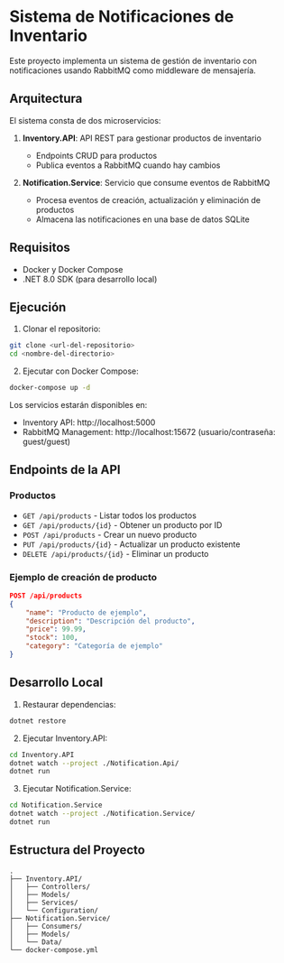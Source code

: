 # Sistema de Notificaciones de Inventario

Este proyecto implementa un sistema de gestión de inventario con notificaciones usando RabbitMQ como middleware de mensajería.

## Arquitectura

El sistema consta de dos microservicios:

1. **Inventory.API**: API REST para gestionar productos de inventario
   - Endpoints CRUD para productos
   - Publica eventos a RabbitMQ cuando hay cambios

2. **Notification.Service**: Servicio que consume eventos de RabbitMQ
   - Procesa eventos de creación, actualización y eliminación de productos
   - Almacena las notificaciones en una base de datos SQLite

## Requisitos

- Docker y Docker Compose
- .NET 8.0 SDK (para desarrollo local)

## Ejecución

1. Clonar el repositorio:
```bash
git clone <url-del-repositorio>
cd <nombre-del-directorio>
```

2. Ejecutar con Docker Compose:
```bash
docker-compose up -d
```

Los servicios estarán disponibles en:
- Inventory API: http://localhost:5000
- RabbitMQ Management: http://localhost:15672 (usuario/contraseña: guest/guest)

## Endpoints de la API

### Productos

- `GET /api/products` - Listar todos los productos
- `GET /api/products/{id}` - Obtener un producto por ID
- `POST /api/products` - Crear un nuevo producto
- `PUT /api/products/{id}` - Actualizar un producto existente
- `DELETE /api/products/{id}` - Eliminar un producto

### Ejemplo de creación de producto

```json
POST /api/products
{
    "name": "Producto de ejemplo",
    "description": "Descripción del producto",
    "price": 99.99,
    "stock": 100,
    "category": "Categoría de ejemplo"
}
```

## Desarrollo Local

1. Restaurar dependencias:
```bash
dotnet restore
```

2. Ejecutar Inventory.API:
```bash
cd Inventory.API
dotnet watch --project ./Notification.Api/
dotnet run
```

3. Ejecutar Notification.Service:
```bash
cd Notification.Service
dotnet watch --project ./Notification.Service/
dotnet run
```

## Estructura del Proyecto

```
.
├── Inventory.API/
│   ├── Controllers/
│   ├── Models/
│   ├── Services/
│   └── Configuration/
├── Notification.Service/
│   ├── Consumers/
│   ├── Models/
│   └── Data/
└── docker-compose.yml
``` 